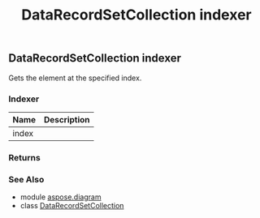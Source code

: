 ﻿---
title: DataRecordSetCollection indexer
second_title: Aspose.Diagram for Python via .NET API References
description: 
type: docs
weight: 60
url: /python-net/aspose.diagram/datarecordsetcollection/__getitem__/
is_root: false
---

## DataRecordSetCollection indexer


Gets the element at the specified index.
### Indexer
| Name | Description |
| :- | :- |
| index |  |


### Returns 




### See Also
* module [aspose.diagram](../../)
* class [DataRecordSetCollection](/diagram/python-net/aspose.diagram/datarecordsetcollection)
